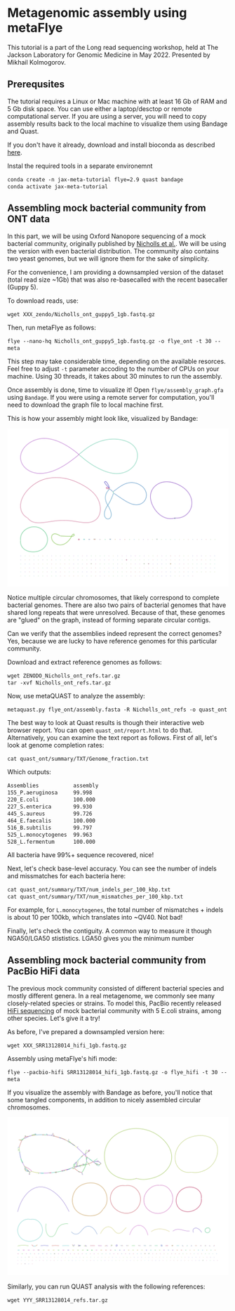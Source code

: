 Metagenomic assembly using metaFlye
===================================

This tutorial is a part of the Long read sequencing workshop, held at
The Jackson Laboratory for Genomic Medicine in May 2022. Presented
by Mikhail Kolmogorov.

Prerequsites
------------

The tutorial requires a Linux or Mac machine with at least 16 Gb of RAM and 5 Gb disk space.
You can use either a laptop/desctop or remote computational server. If you are using 
a server, you will need to copy assembly results back to the local machine
to visualize them using Bandage and Quast.

If you don't have it already, download and install bioconda as described [here](https://bioconda.github.io/user/install.html).

Instal the required tools in a separate environemnt

```
conda create -n jax-meta-tutorial flye=2.9 quast bandage
conda activate jax-meta-tutorial
```


Assembling mock bacterial community from ONT data
-------------------------------------------------

In this part, we will be using Oxford Nanopore sequencing of a mock bacterial
community, originally published by [Nicholls et al.](https://academic.oup.com/gigascience/article/8/5/giz043/5486468).
We will be using the version with even bacterial distribution. The community also contains
two yeast genomes, but we will ignore them for the sake of simplicity.

For the convenience, I am providing a downsampled version of the dataset
(total read size ~1Gb) that was also re-basecalled with the recent
basecaller (Guppy 5).

To download reads, use:

```
wget XXX_zendo/Nicholls_ont_guppy5_1gb.fastq.gz
```

Then, run metaFlye as follows:

```
flye --nano-hq Nicholls_ont_guppy5_1gb.fastq.gz -o flye_ont -t 30 --meta
```

This step may take considerable time, depending on the available resorces.
Feel free to adjust `-t` parameter accoding to the number of CPUs on your machine.
Using 30 threads, it takes about 30 minutes to run the assembly.

Once assembly is done, time to visualize it! Open `flye/assembly_graph.gfa`
using `Bandage`. If you were using a remote server for computation, you'll need
to download the graph file to local machine first.

This is how your assembly might look like, visualized by Bandage:

![Bandageont](ont_graph.png)

Notice multiple circular chromosomes, that likely correspond to
complete bacterial genomes. There are also two pairs of bacterial
genomes that have shared long repeats that were unresolved.
Because of that, these genomes are "glued" on the graph, instead of forming
separate circular contigs.

Can we verify that the assemblies indeed represent
the correct genomes? Yes, because we are lucky to have reference
genomes for this particular community.

Download and extract reference genomes as follows:

```
wget ZENODO_Nicholls_ont_refs.tar.gz
tar -xvf Nicholls_ont_refs.tar.gz
```

Now, use metaQUAST to analyze the assembly:

```
metaquast.py flye_ont/assembly.fasta -R Nicholls_ont_refs -o quast_ont
```

The best way to look at Quast results is though their interactive web browser report.
You can open `quast_ont/report.html` to do that. Alternatively, you can examine
the text report as follows. First of all, let's look at genome completion rates:

```
cat quast_ont/summary/TXT/Genome_fraction.txt 
```

Which outputs:
```
Assemblies           assembly
155_P.aeruginosa     99.998  
220_E.coli           100.000 
227_S.enterica       99.930  
445_S.aureus         99.726  
464_E.faecalis       100.000 
516_B.subtilis       99.797  
525_L.monocytogenes  99.963  
528_L.fermentum      100.000 
```

All bacteria have 99%+ sequence recovered, nice!

Next, let's check base-level accuracy. You can see the number
of indels and missmatches for each bacteria here:

```
cat quast_ont/summary/TXT/num_indels_per_100_kbp.txt
cat quast_ont/summary/TXT/num_mismatches_per_100_kbp.txt
```

For example, for `L.monocytogenes`, the total number of
mismatches + indels is about 10 per 100kb, which translates
into ~QV40. Not bad!

Finally, let's check the contiguity. A common way to measure
it though NGA50/LGA50 stististics. LGA50 gives you the minimum number 

Assembling mock bacterial community from PacBio HiFi data
---------------------------------------------------------

The previous mock community consisted of different bacterial species
and mostly different genera. In a real metagenome, we commonly see many
closely-related species or strains. To model this, PacBio
recently released [HiFi sequencing](https://www.ncbi.nlm.nih.gov/sra/SRR13128014) 
of mock bacterial community with 5 E.coli strains, among other species. Let's give it a try!

As before, I've prepared a downsampled version here:

```
wget XXX_SRR13128014_hifi_1gb.fastq.gz
```

Assembly using metaFlye's hifi mode:

```
flye --pacbio-hifi SRR13128014_hifi_1gb.fastq.gz -o flye_hifi -t 30 --meta
```

If you visualize the assembly with Bandage as before, you'll notice that some
tangled components, in addition to nicely assembled circular chromosomes.

![Bandagehifi](hifi_graph.png)

Similarly, you can run QUAST analysis with the following references:
```
wget YYY_SRR13128014_refs.tar.gz
```
